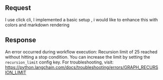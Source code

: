 ## Request
I use click cli, I implemented a basic setup , i would like to enhance this with colors and markdown rendering

## Response
An error occurred during workflow execution: Recursion limit of 25 reached without hitting a stop condition. You can increase the limit by setting the `recursion_limit` config key.
For troubleshooting, visit: https://python.langchain.com/docs/troubleshooting/errors/GRAPH_RECURSION_LIMIT